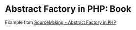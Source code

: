 # Abstract Factory in PHP: Book
Example from [SourceMaking - Abstract Factory in PHP](https://sourcemaking.com/design_patterns/abstract_factory/php/2)